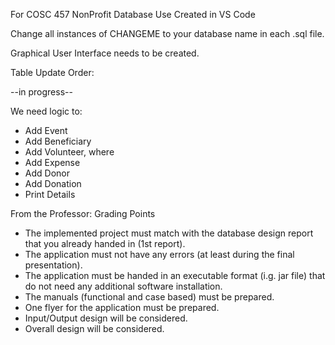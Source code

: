For COSC 457 NonProfit Database Use
Created in VS Code

Change all instances of CHANGEME to your database name in each .sql file.

Graphical User Interface needs to be created.

Table Update Order:

--in progress--

We need logic to:
- Add Event
- Add Beneficiary
- Add Volunteer, where
- Add Expense
- Add Donor
- Add Donation
- Print Details

From the Professor: Grading Points
- The implemented project must match with the database design report that you already handed in (1st report).
- The application must not have any errors (at least during the final presentation).
- The application must be handed in an executable format (i.g. jar file) that do not need any additional software installation.
- The manuals (functional and case based) must be prepared.
- One flyer for the application must be prepared.
- Input/Output design will be considered.
- Overall design will be considered.